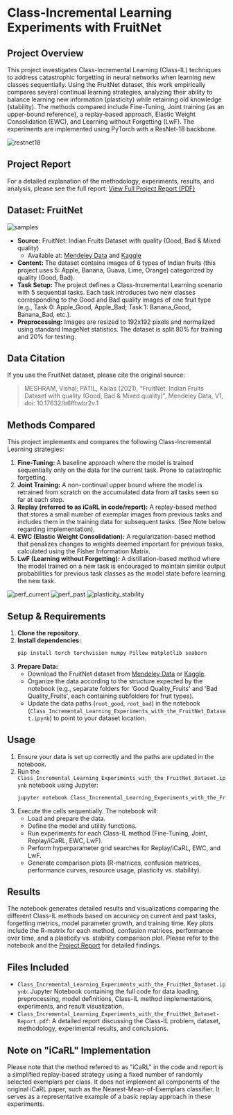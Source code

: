 # Class-Incremental Learning Experiments with FruitNet

## Project Overview

This project investigates Class-Incremental Learning (Class-IL) techniques to address catastrophic forgetting in neural networks when learning new classes sequentially. Using the FruitNet dataset, this work empirically compares several continual learning strategies, analyzing their ability to balance learning new information (plasticity) while retaining old knowledge (stability). The methods compared include Fine-Tuning, Joint training (as an upper-bound reference), a replay-based approach, Elastic Weight Consolidation (EWC), and Learning without Forgetting (LwF). The experiments are implemented using PyTorch with a ResNet-18 backbone.

![restnet18](https://github.com/user-attachments/assets/93581376-0dd3-4651-832f-77ad93134a8e)


## Project Report

For a detailed explanation of the methodology, experiments, results, and analysis, please see the full report:
[View Full Project Report (PDF)](https://github.com/oktaykurt/class-incremental-learning-experiments-with-the-FruitNet-dataset/blob/main/Class_Incremental_Learning_Experiments_with_the_FruitNet_Dataset-Report.pdf)

## Dataset: FruitNet

![samples](https://github.com/user-attachments/assets/72afede1-9ba2-4b1a-aa15-5c99271027e3)

* **Source:** FruitNet: Indian Fruits Dataset with quality (Good, Bad & Mixed quality)
    * Available at: [Mendeley Data](https://data.mendeley.com/datasets/b6fftwbr2v/1) and [Kaggle](https://www.kaggle.com/datasets/shashwatwork/fruitnet-indian-fruits-dataset-with-quality)
* **Content:** The dataset contains images of 6 types of Indian fruits (this project uses 5: Apple, Banana, Guava, Lime, Orange) categorized by quality (Good, Bad).
* **Task Setup:** The project defines a Class-Incremental Learning scenario with 5 sequential tasks. Each task introduces two new classes corresponding to the Good and Bad quality images of one fruit type (e.g., Task 0: Apple_Good, Apple_Bad; Task 1: Banana_Good, Banana_Bad, etc.).
* **Preprocessing:** Images are resized to 192x192 pixels and normalized using standard ImageNet statistics. The dataset is split 80% for training and 20% for testing.

## Data Citation

If you use the FruitNet dataset, please cite the original source:

> MESHRAM, Vishal; PATIL, Kailas (2021), “FruitNet: Indian Fruits Dataset with quality (Good, Bad & Mixed quality)”, Mendeley Data, V1, doi: 10.17632/b6fftwbr2v.1

## Methods Compared

This project implements and compares the following Class-Incremental Learning strategies:

1.  **Fine-Tuning:** A baseline approach where the model is trained sequentially only on the data for the current task. Prone to catastrophic forgetting.
2.  **Joint Training:** A non-continual upper bound where the model is retrained from scratch on the accumulated data from all tasks seen so far at each step.
3.  **Replay (referred to as iCaRL in code/report):** A replay-based method that stores a small number of exemplar images from previous tasks and includes them in the training data for subsequent tasks. (See Note below regarding implementation).
4.  **EWC (Elastic Weight Consolidation):** A regularization-based method that penalizes changes to weights deemed important for previous tasks, calculated using the Fisher Information Matrix.
5.  **LwF (Learning without Forgetting):** A distillation-based method where the model trained on a new task is encouraged to maintain similar output probabilities for previous task classes as the model state before learning the new task.
   
![perf_current](https://github.com/user-attachments/assets/93659854-bbf0-4b90-9475-983cabc16443)
![perf_past](https://github.com/user-attachments/assets/df117f7e-0af9-4894-a81a-e9d05e54fb4c)
![plasticity_stability](https://github.com/user-attachments/assets/3cb6c12b-87d6-4b07-90c6-bad1ff27677d)


## Setup & Requirements

1.  **Clone the repository.**
2.  **Install dependencies:**
    ```bash
    pip install torch torchvision numpy Pillow matplotlib seaborn
    ```
3.  **Prepare Data:**
    * Download the FruitNet dataset from [Mendeley Data](https://data.mendeley.com/datasets/b6fftwbr2v/1) or [Kaggle](https://www.kaggle.com/datasets/shashwatwork/fruitnet-indian-fruits-dataset-with-quality).
    * Organize the data according to the structure expected by the notebook (e.g., separate folders for 'Good Quality_Fruits' and 'Bad Quality_Fruits', each containing subfolders for fruit types).
    * Update the data paths (`root_good`, `root_bad`) in the notebook (`Class_Incremental_Learning_Experiments_with_the_FruitNet_Dataset.ipynb`) to point to your dataset location.

## Usage

1.  Ensure your data is set up correctly and the paths are updated in the notebook.
2.  Run the `Class_Incremental_Learning_Experiments_with_the_FruitNet_Dataset.ipynb` notebook using Jupyter:
    ```bash
    jupyter notebook Class_Incremental_Learning_Experiments_with_the_FruitNet_Dataset.ipynb
    ```
3.  Execute the cells sequentially. The notebook will:
    * Load and prepare the data.
    * Define the model and utility functions.
    * Run experiments for each Class-IL method (Fine-Tuning, Joint, Replay/iCaRL, EWC, LwF).
    * Perform hyperparameter grid searches for Replay/iCaRL, EWC, and LwF.
    * Generate comparison plots (R-matrices, confusion matrices, performance curves, resource usage, plasticity vs. stability).

## Results

The notebook generates detailed results and visualizations comparing the different Class-IL methods based on accuracy on current and past tasks, forgetting metrics, model parameter growth, and training time. Key plots include the R-matrix for each method, confusion matrices, performance over time, and a plasticity vs. stability comparison plot. Please refer to the notebook and the [Project Report](https://github.com/oktaykurt/class-incremental-learning-experiments-with-the-FruitNet-dataset/blob/main/Class_Incremental_Learning_Experiments_with_the_FruitNet_Dataset-Report.pdf) for detailed findings.

## Files Included

* `Class_Incremental_Learning_Experiments_with_the_FruitNet_Dataset.ipynb`: Jupyter Notebook containing the full code for data loading, preprocessing, model definitions, Class-IL method implementations, experiments, and result visualization.
* `Class_Incremental_Learning_Experiments_with_the_FruitNet_Dataset-Report.pdf`: A detailed report discussing the Class-IL problem, dataset, methodology, experimental results, and conclusions.

## Note on "iCaRL" Implementation

Please note that the method referred to as "iCaRL" in the code and report is a simplified replay-based strategy using a fixed number of randomly selected exemplars per class. It does not implement all components of the original iCaRL paper, such as the Nearest-Mean-of-Exemplars classifier. It serves as a representative example of a basic replay approach in these experiments.
